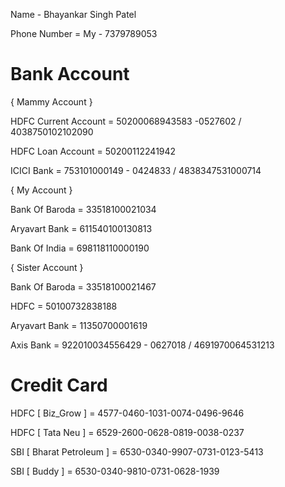 Name - Bhayankar Singh Patel

Phone Number = My - 7379789053

# Bank Account

{  Mammy Account  } 

HDFC Current Account = 50200068943583 -0527602 / 4038750102102090

HDFC Loan Account = 50200112241942

ICICI Bank = 753101000149 - 0424833 / 4838347531000714

{  My Account  }

Bank Of Baroda = 33518100021034

Aryavart Bank = 611540100130813

Bank Of India = 698118110000190

{  Sister Account  }

Bank Of Baroda = 33518100021467

HDFC = 50100732838188

Aryavart Bank = 11350700001619

Axis Bank = 922010034556429 - 0627018 / 4691970064531213

# Credit Card

HDFC [ Biz_Grow ] = 4577-0460-1031-0074-0496-9646

HDFC [ Tata Neu ] = 6529-2600-0628-0819-0038-0237

SBI [ Bharat Petroleum ] = 6530-0340-9907-0731-0123-5413

SBI [ Buddy ] = 6530-0340-9810-0731-0628-1939
